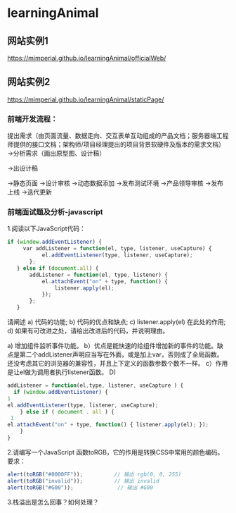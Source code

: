 # learningAnimal

## 网站实例1
https://mimperial.github.io/learningAnimal/officialWeb/

## 网站实例2

https://mimperial.github.io/learningAnimal/staticPage/

### 前端开发流程：
提出需求（由页面流量、数据走向、交互表单互动组成的产品文档；服务器端工程师提供的接口文档；架构师/项目经理提出的项目背景软硬件及版本的需求文档）
->分析需求（画出原型图、设计稿）  

->出设计稿  

->静态页面
->设计审核
->动态数据添加
->发布测试环境
->产品领导审核
->发布上线
->迭代更新

### 前端面试题及分析-javascript

1.阅读以下JavaScript代码：

```javascript
if (window.addEventListener) {
     var addListener = function(el, type, listener, useCapture) {
           el.addEventListener(type, listener, useCapture);
       };
   } else if (document.all) {
       addListener = function(el, type, listener) {
           el.attachEvent("on" + type, function() {
               listener.apply(el);
           });
       };
   }
   ```

请阐述 a) 代码的功能; b) 代码的优点和缺点; c) listener.apply(el) 在此处的作用; d) 如果有可改进之处，请给出改进后的代码，并说明理由。


a) 增加组件监听事件功能。
b）优点是能快速的给组件增加新的事件的功能。缺点是第二个addListener声明应当写在外面，或是加上var，否则成了全局函数。还没考虑其它的浏览器的兼容性，并且上下定义的函数参数个数不一样。
c）作用是让el做为调用者执行listener函数。
D) 
```javascript
addListener = function(el,type, listener, useCapture ) {
  if (window.addEventListener) {
1
el.addEventListener(type, listener, useCapture);
    } else if ( document . all ) {
 1
el.attachEvent("on" + type, function() { listener.apply(el); });
    }  
}
```
2.请编写一个JavaScript 函数toRGB，它的作用是转换CSS中常用的颜色编码。 要求：
```javascript
alert(toRGB("#0000FF"));          // 输出 rgb(0, 0, 255)
alert(toRGB("invalid"));          // 输出 invalid
alert(toRGB("#G00"));              // 输出 #G00
```
3.栈溢出是怎么回事？如何处理？
